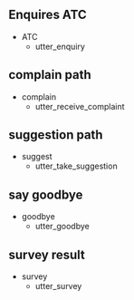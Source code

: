 
## Enquires ATC
* ATC
  - utter_enquiry

## complain path
* complain
  - utter_receive_complaint


## suggestion path
* suggest
  - utter_take_suggestion


## say goodbye
* goodbye
  - utter_goodbye

## survey result
* survey
  - utter_survey